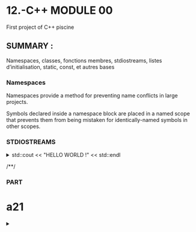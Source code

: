 # 12.-C++ MODULE 00
First project of C++ piscine

## SUMMARY :
Namespaces, classes, fonctions membres, stdiostreams,
listes d’initialisation, static, const, et autres bases


### Namespaces

Namespaces provide a method for preventing name conflicts in large projects.

Symbols declared inside a namespace block are placed in a named scope that prevents them from being mistaken for identically-named symbols in other scopes. 

### STDIOSTREAMS
<details>
<summary>std::cout << "HELLO WORLD !" << std::endl </summary>

 

*std::cout <<
*std::cin >> buff
*std::cout << "You entered" <<buff<< std::endl 
*std::endl = passage à la ligne

using std::cout;  => pour juste ecrire cout
ou std::endl
 
 

</details>

/**/
### PART
 
 
 #  a21
<details>
<summary> </summary>

 
</details>
